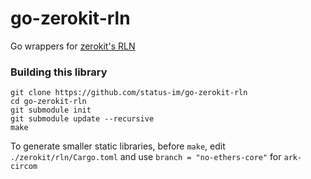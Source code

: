 # go-zerokit-rln

Go wrappers for [zerokit's RLN](https://github.com/vacp2p/zerokit)

### Building this library
```
git clone https://github.com/status-im/go-zerokit-rln
cd go-zerokit-rln
git submodule init
git submodule update --recursive
make
```

To generate smaller static libraries, before `make`, edit `./zerokit/rln/Cargo.toml` and use `branch = "no-ethers-core"` for `ark-circom`
